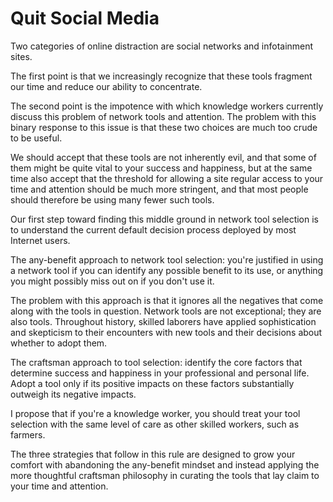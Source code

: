 # Quit Social Media

Two categories of online distraction are social networks and infotainment sites.

The first point is that we increasingly recognize that these tools fragment our time and reduce our ability to concentrate.

The second point is the impotence with which knowledge workers currently discuss this problem of network tools and attention. The problem with this binary response to this issue is that these two choices are much too crude to be useful. 

We should accept that these tools are not inherently evil, and that some of them might be quite vital to your success and happiness, but at the same time also accept that the threshold for allowing a site regular access to your time and attention should be much more stringent, and that most people should therefore be using many fewer such tools.

Our first step toward finding this middle ground in network tool selection is to understand the current default decision process deployed by most Internet users.

The any-benefit approach to network tool selection: you're justified in using a network tool if you can identify any possible benefit to its use, or anything you might possibly miss out on if you don't use it. 

The problem with this approach is that it ignores all the negatives that come along with the tools in question. Network tools are not exceptional; they are also tools. Throughout history, skilled laborers have applied sophistication and skepticism to their encounters with new tools and their decisions about whether to adopt them.

The craftsman approach to tool selection: identify the core factors that determine success and happiness in your professional and personal life. Adopt a tool only if its positive impacts on these factors substantially outweigh its negative impacts.

I propose that if you're a knowledge worker, you should treat your tool selection with the same level of care as other skilled workers, such as farmers.

The three strategies that follow in this rule are designed to grow your comfort with abandoning the any-benefit mindset and instead applying the more thoughtful craftsman philosophy in curating the tools that lay claim to your time and attention.